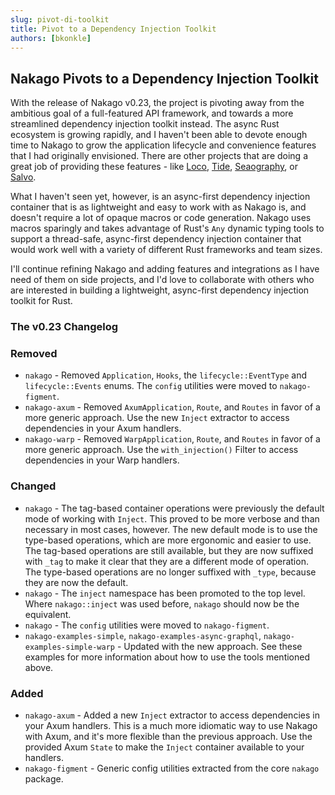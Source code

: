 ```yaml
---
slug: pivot-di-toolkit
title: Pivot to a Dependency Injection Toolkit
authors: [bkonkle]
---
```


## Nakago Pivots to a Dependency Injection Toolkit

With the release of Nakago v0.23, the project is pivoting away from the ambitious goal of a full-featured API framework, and towards a more streamlined dependency injection toolkit instead. The async Rust ecosystem is growing rapidly, and I haven't been able to devote enough time to Nakago to grow the application lifecycle and convenience features that I had originally envisioned. There are other projects that are doing a great job of providing these features - like [Loco](https://loco.rs/), [Tide](https://github.com/http-rs/tide), [Seaography](https://github.com/SeaQL/seaography), or [Salvo](https://salvo.rs/).

What I haven't seen yet, however, is an async-first dependency injection container that is as lightweight and easy to work with as Nakago is, and doesn't require a lot of opaque macros or code generation. Nakago uses macros sparingly and takes advantage of Rust's `Any` dynamic typing tools to support a thread-safe, async-first dependency injection container that would work well with a variety of different Rust frameworks and team sizes.

I'll continue refining Nakago and adding features and integrations as I have need of them on side projects, and I'd love to collaborate with others who are interested in building a lightweight, async-first dependency injection toolkit for Rust.

### The v0.23 Changelog

### Removed

- `nakago` - Removed `Application`, `Hooks`, the `lifecycle::EventType` and `lifecycle::Events` enums. The `config` utilities were moved to `nakago-figment`.
- `nakago-axum` - Removed `AxumApplication`, `Route`, and `Routes` in favor of a more generic approach. Use the new `Inject` extractor to access dependencies in your Axum handlers.
- `nakago-warp` - Removed `WarpApplication`, `Route`, and `Routes` in favor of a more generic approach. Use the `with_injection()` Filter to access dependencies in your Warp handlers.

### Changed

- `nakago` - The tag-based container operations were previously the default mode of working with `Inject`. This proved to be more verbose and than necessary in most cases, however. The new default mode is to use the type-based operations, which are more ergonomic and easier to use. The tag-based operations are still available, but they are now suffixed with `_tag` to make it clear that they are a different mode of operation. The type-based operations are no longer suffixed with `_type`, because they are now the default.
- `nakago` - The `inject` namespace has been promoted to the top level. Where `nakago::inject` was used before, `nakago` should now be the equivalent.
- `nakago` - The `config` utilities were moved to `nakago-figment`.
- `nakago-examples-simple`, `nakago-examples-async-graphql`, `nakago-examples-simple-warp` - Updated with the new approach. See these examples for more information about how to use the tools mentioned above.

### Added

- `nakago-axum` - Added a new `Inject` extractor to access dependencies in your Axum handlers. This is a much more idiomatic way to use Nakago with Axum, and it's more flexible than the previous approach. Use the provided Axum `State` to make the `Inject` container available to your handlers.
- `nakago-figment` - Generic config utilities extracted from the core `nakago` package.
